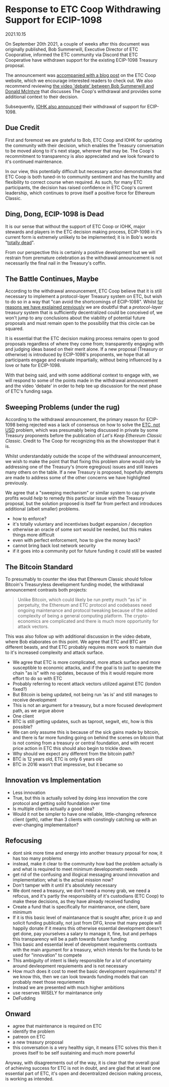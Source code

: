# Response to ETC Coop Withdrawing Support for ECIP-1098

2021.10.15

On September 20th 2021, a couple of weeks after this document was originally published, Bob Summerwill, Executive Director of ETC Cooporative, informed the ETC community via Discord that ETC Cooperative have withdrawn support for the existing ECIP-1098 Treasury proposal.

The announcement was  [accompanied with a blog post](https://etccooperative.org/posts/2021-09-20-withdraws-support-for-ecip-1098) on the ETC Coop website, which we encourage interested readers to check out. We also recommend reviewing [the video 'debate' between Bob Summerwill and Donald McIntyre](https://youtu.be/pzA4S9gZjvk) that discusses The Coop's withdrawal and provides some additional context to their decision.

Subsequently, [IOHK also announced](https://discord.com/channels/223674353001168906/223674353001168906/898565688707411978) their withdrawal of support for ECIP-1098.

## Due Credit

First and foremost we are grateful to Bob, ETC Coop and IOHK for updating the community with their decision, which enables the Treasury conversation to be moved along to it's next stage, wherever that may be. The Coop's recommitment to transparency is also appreciated and we look forward to it's continued maintenance.

In our view, this potentially difficult but necessary action demonstrates that ETC Coop is both tuned-in to community sentiment and has the humility and flexibility to correct course when required. As such, for many ETC participants, the decision has raised confidence in ETC Coop's current leadership, which continues to prove itself a positive force for Ethereum Classic.

## Ding, Dong, ECIP-1098 is Dead

It is our sense that without the support of ETC Coop or IOHK, major stewards and players in the ETC decision making process, ECIP-1098 in it's current form is extremely unlikely to be implemented; it is in Bob's words "[totally dead](https://youtu.be/pzA4S9gZjvk?t=3351)".

From our perspective this is certainly a positive development but we will restrain from premature celebration as the withdrawal announcement is not necessarily the final nail in the Treasury's coffin.

## The Battle Continues, Maybe

According to the withdrawal announcement, ETC Coop believe that it is still necessary to implement a protocol-layer Treasury system on ETC, but wish to do so in a way that "can avoid the shortcomings of ECIP-1098". Whilst [for reasons we have explained previously](/) we are doubtful that a *protocol-layer* treasury system that is sufficiently decentralized could be conceived of, we won't jump to any conclusions about the viability of potential future proposals and must remain open to the possibility that this circle can be squared.

It is essential that the ETC decision making process remains open to good proposals regardless of where they come from; transparently engaging with and judging ideas based on their merit alone. If a new proposal (Treasury or otherwise) is introduced by ECIP-1098's proponents, we hope that all participants engage and evaluate impartially, without being influenced by a love or hate for ECIP-1098.

With that being said, and with some additional context to engage with, we will respond to some of the points made in the withdrawal announcement and the video 'debate' in order to help tee up discussion for the next phase of ETC's funding saga.

## Sweeping Problems (under the rug)

According to the withdrawal announcement, the primary reason for ECIP-1098 being rejected was a lack of consensus on how to solve the [ETC, not USD](/#etc-not-usd) problem, which was presumably being discussed in private by some Treasury proponents before the publication of *Let's Keep Ethereum Classic Classic*. Credit to The Coop for recognizing this as the showstopper that it is.

Whilst understandably outside the scope of the withdrawal announcement, we wish to make the point that that fixing this problem alone would only be addressing one of the Treasury's (more egregious) issues and still leaves many others on the table. If a new Treasury is proposed, hopefully attempts are made to address some of the other concerns we have highlighted previously.

We agree that a "sweeping mechanism" or similar system to cap private profits would *help* to remedy this particular issue with the Treasury proposal, but the solution proposed is itself far from perfect and introduces additional (albeit smaller) problems.

- how to enforce?
- it's totally vuluntary and incentivises budget expansion / deception
- otherwise an oracle of some sort would be needed, but this makes things more difficult
- even with perfect enforcement, how to give the money back?
- cannot bring back lost network security
- if it goes into a community pot for future funding it could still be wasted

## The Bitcoin Standard

To presumably to counter the idea that Ethereum Classic should follow Bitcoin's Treasuryless development funding model, the withdrawal announcement contrasts both projects:

> Unlike Bitcoin, which could likely be run pretty much “as is” in perpetuity, the Ethereum and ETC protocol and codebases need ongoing maintenance and protocol tweaking because of the added complexity of being a general computing platform. The crypto-economics are complicated and there is much more opportunity for attack vectors.

This was also follow up with additional discussion in the video debate, where Bob elaborates on this point. We agree that ETC and BTC are different beasts, and that ETC probably requires more work to maintain due to it's increased complexity and attack surface.

- We agree that ETC is more complicated, more attack surface and more susceptible to economic attacks, and if the goal is to just to operate the chain "as is" with no updates, because of this it would require more effort to do so with ETC
- Probably referring to recent attack vectors utilized against ETC (london fixed?)
- But Bitcoin is being updated, not being run 'as is' and still manages to receive development
- This is not an argument for a treasury, but a more focused development path, as we argue above
- One client
- BTC is still getting updates, such as taproot, segwit, etc, how is this possible?
- We can only assume this is because of the sick gains made by bitcoin, and there is far more funding going on behind the scenes on bitcoin that is not coming from a treasury or central foundation, and with recent price action in ETC this should also begin to trickle down.
- Why should we expect any different from the bitcoin path? 
- BTC is 12 years old, ETC is only 6 years old
- BTC in 2016 wasn't that impressive, but it became so

## Innovation vs Implementation

- Less innovation
- True, but this is actually solved by doing *less* innovation the core protocol and getting solid foundation over time
- Is multiple clients actually a good idea?
- Would it not be simpler to have one reliable, little-changing reference client (geth), rather than 3 clients with constingly catching up with an ever-changing implementaiton?

## Refocusing

- dont sink more time and energy into another treasury prposal for now, it has too many problems
- instead, make it clear to the community how bad the problem actually is and what is required to meet minimum developometn needs
- get rid of the confusing and illogical messaging around innovation and implementation; what is the actual mission now?
- Don't tamper with it until it's absolutely necessary
- We dont need a treasury, we don't need a money grab, we need a refocus, and it's partly the responsibility of it's custodians (ETC Coop) to make these decisions, as they have already received funding
- Create a fund that is specifically for maintenance, one client, bare minimum
- If it is this basic level of maintanance that is sought after, price it up and solicit funding publically, not just from DFG, know that many people will happily donate if it means this otherwise essential development doesn't get done, pay yourselves a salary to manage it, fine, but and perhaps this transparency will be a path towards future funding
- This basic and essential level of development requirements contrasts with the main argument for a  treasury, which intends for the funds to be used for "innovation" to compete
- This ambiguity of intent is likely responsible for a lot of uncertainty around devleopment requiements and is not necessary
- How much does it cost to meet the basic development requirements? If we know this, then we can look towards funding models that can probably meet those requriements
- Instead we are presented with much higher ambitions
- use reserves WISELY for maintanance only
- DeFudding

## Onward

- agree that maintenance is required on ETC
- identify the problem
- patreon on ETC
- a new treasury proposal
- this conversation is a very healthy sign, it means ETC solves this then it proves itself to be self sustaining and much more powerful

Anyway, with disagreements out of the way, it is clear that the overall goal of achieving success for ETC is not in doubt, and are glad that at least one essential part of ETC, it's open and decentralized decision making process, is working as intended.

